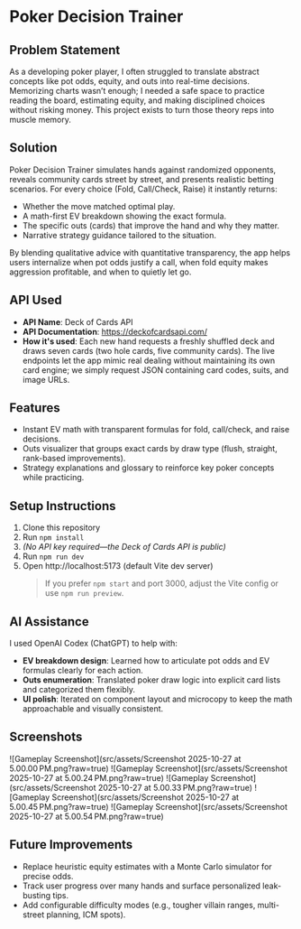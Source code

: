 # Poker Decision Trainer

## Problem Statement
As a developing poker player, I often struggled to translate abstract concepts like pot odds, equity, and outs into real-time decisions. Memorizing charts wasn’t enough; I needed a safe space to practice reading the board, estimating equity, and making disciplined choices without risking money. This project exists to turn those theory reps into muscle memory.

## Solution
Poker Decision Trainer simulates hands against randomized opponents, reveals community cards street by street, and presents realistic betting scenarios. For every choice (Fold, Call/Check, Raise) it instantly returns:
- Whether the move matched optimal play.
- A math-first EV breakdown showing the exact formula.
- The specific outs (cards) that improve the hand and why they matter.
- Narrative strategy guidance tailored to the situation.

By blending qualitative advice with quantitative transparency, the app helps users internalize when pot odds justify a call, when fold equity makes aggression profitable, and when to quietly let go.

## API Used
- **API Name**: Deck of Cards API  
- **API Documentation**: https://deckofcardsapi.com/  
- **How it's used**: Each new hand requests a freshly shuffled deck and draws seven cards (two hole cards, five community cards). The live endpoints let the app mimic real dealing without maintaining its own card engine; we simply request JSON containing card codes, suits, and image URLs.

## Features
- Instant EV math with transparent formulas for fold, call/check, and raise decisions.
- Outs visualizer that groups exact cards by draw type (flush, straight, rank-based improvements).
- Strategy explanations and glossary to reinforce key poker concepts while practicing.

## Setup Instructions
1. Clone this repository
2. Run `npm install`
3. *(No API key required—the Deck of Cards API is public)*
4. Run `npm run dev`
5. Open http://localhost:5173 (default Vite dev server)  
   > If you prefer `npm start` and port 3000, adjust the Vite config or use `npm run preview`.

## AI Assistance
I used OpenAI Codex (ChatGPT) to help with:
- **EV breakdown design**: Learned how to articulate pot odds and EV formulas clearly for each action.
- **Outs enumeration**: Translated poker draw logic into explicit card lists and categorized them flexibly.
- **UI polish**: Iterated on component layout and microcopy to keep the math approachable and visually consistent.

## Screenshots
![Gameplay Screenshot](src/assets/Screenshot 2025-10-27 at 5.00.00 PM.png?raw=true)
![Gameplay Screenshot](src/assets/Screenshot 2025-10-27 at 5.00.24 PM.png?raw=true)
![Gameplay Screenshot](src/assets/Screenshot 2025-10-27 at 5.00.33 PM.png?raw=true)
![Gameplay Screenshot](src/assets/Screenshot 2025-10-27 at 5.00.45 PM.png?raw=true)
![Gameplay Screenshot](src/assets/Screenshot 2025-10-27 at 5.00.54 PM.png?raw=true)  

## Future Improvements
- Replace heuristic equity estimates with a Monte Carlo simulator for precise odds.
- Track user progress over many hands and surface personalized leak-busting tips.
- Add configurable difficulty modes (e.g., tougher villain ranges, multi-street planning, ICM spots).
